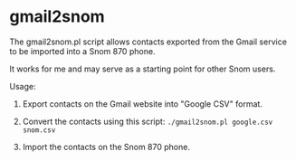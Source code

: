 gmail2snom
==========

The gmail2snom.pl script allows contacts exported from the Gmail
service to be imported into a Snom 870 phone.

It works for me and may serve as a starting point for other Snom
users.

Usage:

1. Export contacts on the Gmail website into "Google CSV" format.

2. Convert the contacts using this script: `./gmail2snom.pl google.csv snom.csv`

3. Import the contacts on the Snom 870 phone.
